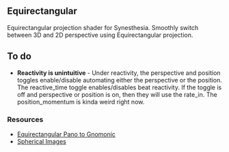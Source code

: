 ## Equirectangular

Equirectangular projection shader for Synesthesia. Smoothly switch between 3D and 2D perspective using Equirectangular projection.

## To do
*  **Reactivity is unintuitive** - Under reactivity, the perspective and position toggles enable/disable automating either the perspective or the position. The reactive_time toggle enables/disables beat reactivity. If the toggle is off and perspective or position is on, then they will use the rate_in. The position_momentum is kinda weird right now.

### Resources
* [Equirectangular Pano to Gnomonic ](https://www.shadertoy.com/view/ls2cz3)
* [Spherical Images](https://www.shadertoy.com/view/lt3XW7)
